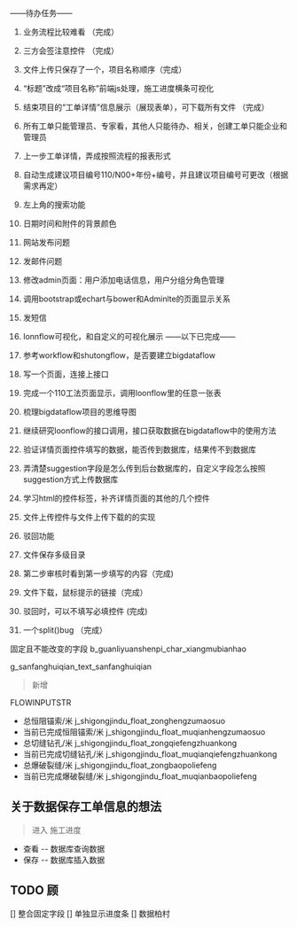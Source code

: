 ——待办任务——
1. 业务流程比较难看   （完成）
2. 三方会签注意控件     （完成）
3. 文件上传只保存了一个，项目名称顺序（完成）
4. “标题”改成“项目名称”前端js处理，施工进度横条可视化  
5. 结束项目的“工单详情”信息展示（展现表单），可下载所有文件  （完成）

6. 所有工单只能管理员、专家看，其他人只能待办、相关，创建工单只能企业和管理员

7. 上一步工单详情，弄成按照流程的报表形式
8. 自动生成建议项目编号110/N00+年份+编号，并且建议项目编号可更改（根据需求再定）
9. 左上角的搜索功能
10. 日期时间和附件的背景颜色
11. 网站发布问题
12. 发邮件问题
13. 修改admin页面：用户添加电话信息，用户分组分角色管理
14. 调用bootstrap或echart与bower和Adminlte的页面显示关系
15. 发短信
16. lonnflow可视化，和自定义的可视化展示
——以下已完成——
1. 参考workflow和shutongflow，是否要建立bigdataflow
2. 写一个页面，连接上接口
3. 完成一个110工法页面显示，调用loonflow里的任意一张表
4. 梳理bigdataflow项目的思维导图
5. 继续研究loonflow的接口调用，接口获取数据在bigdataflow中的使用方法
6. 验证详情页面控件填写的数据，能否传到数据库，结果传不到数据库
7. 弄清楚suggestion字段是怎么传到后台数据库的，自定义字段怎么按照suggestion方式上传数据库
8. 学习html的控件标签，补齐详情页面的其他的几个控件
9. 文件上传控件与文件上传下载的的实现
10. 驳回功能
11. 文件保存多级目录
12. 第二步审核时看到第一步填写的内容（完成)
13. 文件下载，鼠标提示的链接（完成）
14. 驳回时，可以不填写必填控件 (完成)
15. 一个split()bug       （完成）

固定且不能改变的字段
b_guanliyuanshenpi_char_xiangmubianhao

g_sanfanghuiqian_text_sanfanghuiqian

> 新增

FLOWINPUTSTR
   * 总恒阻锚索/米               j_shigongjindu_float_zonghengzumaosuo
   * 当前已完成恒阻锚索/米        j_shigongjindu_float_muqianhengzumaosuo
   * 总切缝钻孔/米               j_shigongjindu_float_zongqiefengzhuankong
   * 当前已完成切缝钻孔/米        j_shigongjindu_float_muqianqiefengzhuankong
   * 总爆破裂缝/米               j_shigongjindu_float_zongbaopoliefeng
   * 当前已完成爆破裂缝/米        j_shigongjindu_float_muqianbaopoliefeng


## 关于数据保存工单信息的想法

> 进入 施工进度
* 查看 -- 数据库查询数据
* 保存 -- 数据库插入数据

## TODO 顾
[] 整合固定字段
[] 单独显示进度条
[] 数据柏村    


